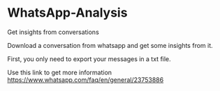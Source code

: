 # WhatsApp-Analysis
Get insights from conversations

Download a conversation from whatsapp and get some insights from it.

First, you only need to export your messages in a txt file. 

Use this link to get more information 
https://www.whatsapp.com/faq/en/general/23753886

